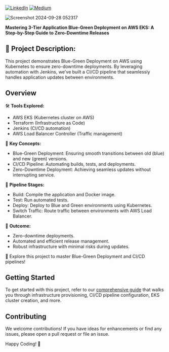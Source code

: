 [![LinkedIn](https://img.shields.io/badge/Connect%20with%20me%20on-LinkedIn-blue.svg)](https://www.linkedin.com/in/gyenoch/)
[![Medium](https://img.shields.io/badge/Medium-12100E?style=for-the-badge&logo=medium&logoColor=white)](https://medium.com/@www.gyenoch)

![Screenshot 2024-09-28 052317](https://github.com/user-attachments/assets/d274d573-2d27-4632-9111-0a5545af8a99)

**Mastering 3-Tier Application Blue-Green Deployment on AWS EKS: A Step-by-Step Guide to Zero-Downtime Releases**


## 🚀 Project Description:
This project demonstrates Blue-Green Deployment on AWS using Kubernetes to ensure zero-downtime deployments. By leveraging automation with Jenkins, we've built a CI/CD pipeline that seamlessly handles application updates between environments.

## Overview
🛠️ **Tools Explored:**
- AWS EKS (Kubernetes cluster on AWS)
- Terraform (Infrastructure as Code)
- Jenkins (CI/CD automation)
- AWS Load Balancer Controller (Traffic management)

🔑 **Key Concepts:**
- Blue-Green Deployment: Ensuring smooth transitions between old (blue) and new (green) versions.
- CI/CD Pipeline: Automating builds, tests, and deployments.
- Zero-Downtime Deployment: Achieving seamless updates without interrupting service.

📝 **Pipeline Stages:**
- Build: Compile the application and Docker image.
- Test: Run automated tests.
- Deploy: Deploy to Blue and Green environments using Kubernetes.
- Switch Traffic: Route traffic between environments with AWS Load Balancer.

🎯 **Outcome:**
- Zero-downtime deployments.
- Automated and efficient release management.
- Robust infrastructure with minimal risks during updates.


🔗 Explore this project to master Blue-Green Deployment and CI/CD pipelines!

## Getting Started
To get started with this project, refer to our [comprehensive guide](https://medium.com/@www.gyenoch/mastering-3-tier-application-blue-green-deployment-on-aws-eks-a-step-by-step-guide-to-483795073e9f) that walks you through infrastructure provisioning, CI/CD pipeline configuration, EKS cluster creation, and more.

## Contributing
We welcome contributions! If you have ideas for enhancements or find any issues, please open a pull request or file an issue.

Happy Coding! 🚀